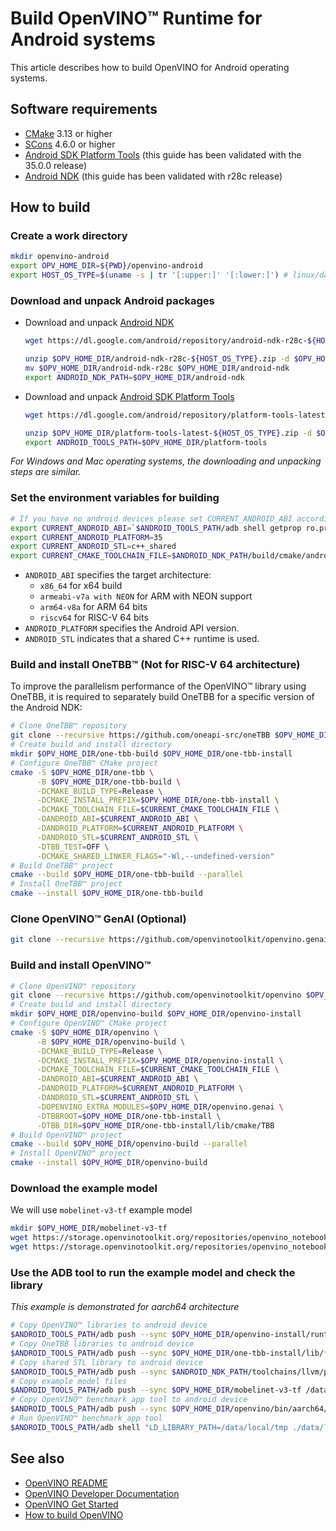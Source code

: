 # Build OpenVINO™ Runtime for Android systems

This article describes how to build OpenVINO for Android operating systems.

## Software requirements

- [CMake](https://cmake.org/download/) 3.13 or higher
- [SCons](https://scons.org/pages/download.html) 4.6.0 or higher
- [Android SDK Platform Tools](https://developer.android.com/tools/releases/platform-tools) (this guide has been validated with the 35.0.0 release)
- [Android NDK](https://developer.android.com/ndk/downloads) (this guide has been validated with r28c release)

## How to build

### Create a work directory 
  ```sh
  mkdir openvino-android
  export OPV_HOME_DIR=${PWD}/openvino-android
  export HOST_OS_TYPE=$(uname -s | tr '[:upper:]' '[:lower:]') # linux/darwin
  ```

### Download and unpack Android packages 
* Download and unpack [Android NDK](https://developer.android.com/ndk/downloads)
  ```sh
  wget https://dl.google.com/android/repository/android-ndk-r28c-${HOST_OS_TYPE}.zip --directory-prefix $OPV_HOME_DIR

  unzip $OPV_HOME_DIR/android-ndk-r28c-${HOST_OS_TYPE}.zip -d $OPV_HOME_DIR
  mv $OPV_HOME_DIR/android-ndk-r28c $OPV_HOME_DIR/android-ndk
  export ANDROID_NDK_PATH=$OPV_HOME_DIR/android-ndk
  ```
* Download and unpack [Android SDK Platform Tools](https://developer.android.com/tools/releases/platform-tools)
  ```sh
  wget https://dl.google.com/android/repository/platform-tools-latest-${HOST_OS_TYPE}.zip --directory-prefix $OPV_HOME_DIR

  unzip $OPV_HOME_DIR/platform-tools-latest-${HOST_OS_TYPE}.zip -d $OPV_HOME_DIR
  export ANDROID_TOOLS_PATH=$OPV_HOME_DIR/platform-tools
  ```
_For Windows and Mac operating systems, the downloading and unpacking steps are similar._

### Set the environment variables for building
  ```sh
  # If you have no android devices please set CURRENT_ANDROID_ABI according to your preferences e.g. export CURRENT_ANDROID_ABI=arm64-v8a
  export CURRENT_ANDROID_ABI=`$ANDROID_TOOLS_PATH/adb shell getprop ro.product.cpu.abi`
  export CURRENT_ANDROID_PLATFORM=35
  export CURRENT_ANDROID_STL=c++_shared
  export CURRENT_CMAKE_TOOLCHAIN_FILE=$ANDROID_NDK_PATH/build/cmake/android.toolchain.cmake
  ```
* `ANDROID_ABI` specifies the target architecture:
    * `x86_64` for x64 build
    * `armeabi-v7a with NEON` for ARM with NEON support
    * `arm64-v8a` for ARM 64 bits
    * `riscv64` for RISC-V 64 bits
* `ANDROID_PLATFORM` specifies the Android API version.
* `ANDROID_STL` indicates that a shared C++ runtime is used.

### Build and install OneTBB™ (Not for RISC-V 64 architecture)
To improve the parallelism performance of the OpenVINO™ library using OneTBB, it is required to separately build OneTBB for a specific version of the Android NDK:
  ```sh
  # Clone OneTBB™ repository 
  git clone --recursive https://github.com/oneapi-src/oneTBB $OPV_HOME_DIR/one-tbb
  # Create build and install directory 
  mkdir $OPV_HOME_DIR/one-tbb-build $OPV_HOME_DIR/one-tbb-install
  # Configure OneTBB™ CMake project 
  cmake -S $OPV_HOME_DIR/one-tbb \
        -B $OPV_HOME_DIR/one-tbb-build \
        -DCMAKE_BUILD_TYPE=Release \
        -DCMAKE_INSTALL_PREFIX=$OPV_HOME_DIR/one-tbb-install \
        -DCMAKE_TOOLCHAIN_FILE=$CURRENT_CMAKE_TOOLCHAIN_FILE \
        -DANDROID_ABI=$CURRENT_ANDROID_ABI \
        -DANDROID_PLATFORM=$CURRENT_ANDROID_PLATFORM \
        -DANDROID_STL=$CURRENT_ANDROID_STL \
        -DTBB_TEST=OFF \
        -DCMAKE_SHARED_LINKER_FLAGS="-Wl,--undefined-version"
  # Build OneTBB™ project 
  cmake --build $OPV_HOME_DIR/one-tbb-build --parallel
  # Install OneTBB™ project 
  cmake --install $OPV_HOME_DIR/one-tbb-build
  ```

### Clone OpenVINO™ GenAI (Optional)
  ```sh
  git clone --recursive https://github.com/openvinotoolkit/openvino.genai $OPV_HOME_DIR/openvino.genai
  ```

### Build and install OpenVINO™
  ```sh
  # Clone OpenVINO™ repository 
  git clone --recursive https://github.com/openvinotoolkit/openvino $OPV_HOME_DIR/openvino
  # Create build and install directory 
  mkdir $OPV_HOME_DIR/openvino-build $OPV_HOME_DIR/openvino-install
  # Configure OpenVINO™ CMake project 
  cmake -S $OPV_HOME_DIR/openvino \
        -B $OPV_HOME_DIR/openvino-build \
        -DCMAKE_BUILD_TYPE=Release \
        -DCMAKE_INSTALL_PREFIX=$OPV_HOME_DIR/openvino-install \
        -DCMAKE_TOOLCHAIN_FILE=$CURRENT_CMAKE_TOOLCHAIN_FILE \
        -DANDROID_ABI=$CURRENT_ANDROID_ABI \
        -DANDROID_PLATFORM=$CURRENT_ANDROID_PLATFORM \
        -DANDROID_STL=$CURRENT_ANDROID_STL \
        -DOPENVINO_EXTRA_MODULES=$OPV_HOME_DIR/openvino.genai \
        -DTBBROOT=$OPV_HOME_DIR/one-tbb-install \
        -DTBB_DIR=$OPV_HOME_DIR/one-tbb-install/lib/cmake/TBB
  # Build OpenVINO™ project 
  cmake --build $OPV_HOME_DIR/openvino-build --parallel
  # Install OpenVINO™ project 
  cmake --install $OPV_HOME_DIR/openvino-build
  ```

### Download the example model
  We will use `mobelinet-v3-tf` example model
  ```sh
  mkdir $OPV_HOME_DIR/mobelinet-v3-tf
  wget https://storage.openvinotoolkit.org/repositories/openvino_notebooks/models/mobelinet-v3-tf/FP32/v3-small_224_1.0_float.xml -P $OPV_HOME_DIR/mobelinet-v3-tf/
  wget https://storage.openvinotoolkit.org/repositories/openvino_notebooks/models/mobelinet-v3-tf/FP32/v3-small_224_1.0_float.bin -P $OPV_HOME_DIR/mobelinet-v3-tf/
  ```

### Use the ADB tool to run the example model and check the library
_This example is demonstrated for aarch64 architecture_
  ```sh
  # Copy OpenVINO™ libraries to android device
  $ANDROID_TOOLS_PATH/adb push --sync $OPV_HOME_DIR/openvino-install/runtime/lib/aarch64/* /data/local/tmp/
  # Copy OneTBB libraries to android device
  $ANDROID_TOOLS_PATH/adb push --sync $OPV_HOME_DIR/one-tbb-install/lib/* /data/local/tmp/
  # Copy shared STL library to android device
  $ANDROID_TOOLS_PATH/adb push --sync $ANDROID_NDK_PATH/toolchains/llvm/prebuilt/$HOST_OS_TYPE-x86_64/sysroot/usr/lib/aarch64-linux-android/libc++_shared.so /data/local/tmp/
  # Copy example model files
  $ANDROID_TOOLS_PATH/adb push --sync $OPV_HOME_DIR/mobelinet-v3-tf /data/local/tmp/
  # Copy OpenVINO™ benchmark_app tool to android device
  $ANDROID_TOOLS_PATH/adb push --sync $OPV_HOME_DIR/openvino/bin/aarch64/Release/benchmark_app /data/local/tmp/
  # Run OpenVINO™ benchmark_app tool
  $ANDROID_TOOLS_PATH/adb shell "LD_LIBRARY_PATH=/data/local/tmp ./data/local/tmp/benchmark_app -m /data/local/tmp/mobelinet-v3-tf/v3-small_224_1.0_float.xml -hint latency"
  ```

## See also

 * [OpenVINO README](../../README.md)
 * [OpenVINO Developer Documentation](index.md)
 * [OpenVINO Get Started](./get_started.md)
 * [How to build OpenVINO](build.md)
